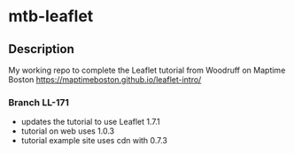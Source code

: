# mtb-leaflet

## Description
My working repo to complete the Leaflet tutorial from Woodruff on Maptime Boston
https://maptimeboston.github.io/leaflet-intro/

### Branch LL-171 
- updates the tutorial to use Leaflet 1.7.1
- tutorial on web uses 1.0.3
- tutorial example site uses cdn with 0.7.3
